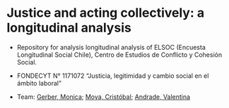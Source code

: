 # Justice and acting collectively: a longitudinal analysis

- Repository for analysis longitudinal analysis of ELSOC (Encuesta Longitudinal Social Chile), Centro de Estudios de Conflicto y Cohesión Social. 

- FONDECYT N° 1171072 “Justicia, legitimidad y cambio social en el ámbito laboral”

- Team: [Gerber, Monica](https://github.com/mmgerber); [Moya, Cristóbal](https://github.com/Crismoc/); [Andrade, Valentina](https://github.com/valentinaandrade)
